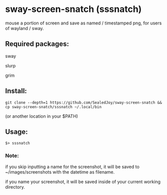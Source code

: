 # sway-screen-snatch (sssnatch)
mouse a portion of screen and save as named / timestamped png, for users of wayland / sway.

## Required packages:
sway

slurp

grim

## Install:
`git clone --depth=1 https://github.com/SealedJoy/sway-screen-snatch && cp sway-screen-snatch/sssnatch ~/.local/bin`

(or another location in your $PATH)

## Usage:
`$> sssnatch`

### Note:
if you skip inputting a name for the screenshot, it will be saved to ~/images/screenshots with the datetime as filename.

if you name your screenshot, it will be saved inside of your current working directory.
